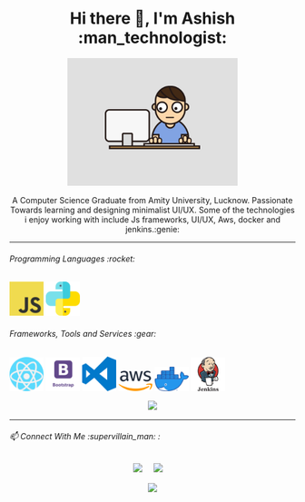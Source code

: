 <h1 align='center'> Hi there 👋, I'm Ashish  :man_technologist: </h1>
<p align='center'>
  <img src="https://github.com/ashashishy/ashashishy/blob/master/img/working-gif.gif" width="300px"> 
</p>
<p align='center'>
  A Computer Science Graduate from Amity University, Lucknow. Passionate Towards learning and designing minimalist UI/UX. Some of the technologies i enjoy working with include Js frameworks, UI/UX, Aws, docker and jenkins.:genie:
</p>
<hr>
<h6>Programming Languages  :rocket:</h6>
<span><img src="https://github.com/ashashishy/ashashishy/blob/master/img/logo-javascript-png-file-javascript-logo-png-1052.png" width="60px"> 
<img src="https://github.com/ashashishy/ashashishy/blob/master/img/python.png" width="60px"></span>

<h6>Frameworks, Tools and Services :gear:</h6>
<span>
<img src="https://github.com/ashashishy/ashashishy/blob/master/img/react.png" width="60px"> 
<img src="https://github.com/ashashishy/ashashishy/blob/master/img/bootstrap-png-bootstrap-512.png" width="60px">
<img src="https://github.com/ashashishy/ashashishy/blob/master/img/214-2146480_visual-studio-code-logo-png-transparent-visual-studio.png" width="60px"> 
<img src="https://github.com/ashashishy/ashashishy/blob/master/img/Amazon_Web_Services_Logo.svg" width="60px">
<img src="https://github.com/ashashishy/ashashishy/blob/master/img/Moby-logo.png" width="60px">
<img src="https://github.com/ashashishy/ashashishy/blob/master/img/unnamed.png" width="60px">
</span>
<p align='center'>
  <a href="#"><img src="https://visitor-badge.glitch.me/badge?page_id=ashashishy.ashashishy"></a>
</p>

<hr>
<h6>📫 Connect With Me :supervillain_man: :</h6>
<p align='center'>
  <a href="https://twitter.com/ashish6_6"><img src="https://img.shields.io/badge/twitter-%231DA1F2.svg?&style=for-the-badge&logo=twitter&logoColor=white" /></a>&nbsp;&nbsp;&nbsp;&nbsp;
  <a href="https://www.linkedin.com/in/ashish-y-b1a14a126/"><img src="https://img.shields.io/badge/linkedin-%230077B5.svg?&style=for-the-badge&logo=linkedin&logoColor=white" /></a>&nbsp;&nbsp;&nbsp;&nbsp;
  
</p>
<p align='center'><img align='center' src="https://forthebadge.com/images/badges/winter-is-coming.svg"></p>
<!--
**ashashishy/ashashishy** is a ✨ _special_ ✨ repository because its `README.md` (this file) appears on your GitHub profile.

Here are some ideas to get you started:

- 🔭 I’m currently working on ...
- 🌱 I’m currently learning ...
- 👯 I’m looking to collaborate on ...
- 🤔 I’m looking for help with ...
- 💬 Ask me about ...
- 📫 How to reach me: ...
- 😄 Pronouns: ...
- ⚡ Fun fact: ...
-->
